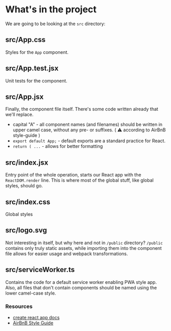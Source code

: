 # What's in the project

We are going to be looking at the `src` directory:

## src/App.css

Styles for the `App` component.

## src/App.test.jsx

Unit tests for the component.

## src/App.jsx

Finally, the component file itself. There's some code written already that we'll replace.

-   capital "A" - all component names (and filenames) should be written in upper camel case, without any pre- or suffixes. ( :warning: according to AirBnB style-guide )
-   `export default App;` - default exports are a standard practice for React.
-   `return ( ...` - allows for better formatting

## src/index.jsx

Entry point of the whole operation, starts our React app with the `ReactDOM.render` line.
This is where most of the global stuff, like global styles, should go.

## src/index.css

Global styles

## src/logo.svg

Not interesting in itself, but why here and not in `/public` directory? `/public` contains only truly static assets,
while importing them into the component file allows for easier usage and webpack transformations.

## src/serviceWorker.ts

Contains the code for a default service worker enabling PWA style app.
Also, all files that don't contain components should be named using the lower camel-case style.

### Resources

-   [create react app docs](https://create-react-app.dev/docs/getting-started/)
-   [AirBnB Style Guide](https://github.com/airbnb/javascript/tree/master/react#naming)
